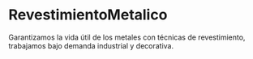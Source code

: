# RevestimientoMetalico
Garantizamos la vida útil de los metales con técnicas de revestimiento, trabajamos bajo demanda industrial y decorativa.
